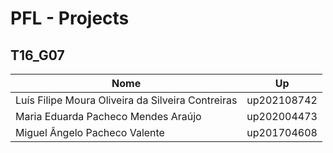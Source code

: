 # PFL - Projects

## T16_G07

|                      Nome                         |      Up     |
|                       ---                         |     ---     |
| Luís Filipe Moura Oliveira da Silveira Contreiras | up202108742 |
|       Maria Eduarda Pacheco Mendes Araújo         | up202004473 |
|          Miguel Ângelo Pacheco Valente            | up201704608 |
